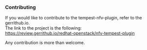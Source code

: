### Contributing

If you would like to contribute to the tempest-nfv-plugin, refer to the gerrithub.io.  
The link to the project is the following:  
https://review.gerrithub.io/redhat-openstack/nfv-tempest-plugin

Any contribution is more than welcome.

